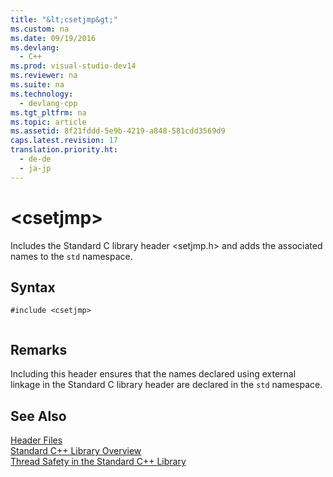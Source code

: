 ```yaml
---
title: "&lt;csetjmp&gt;"
ms.custom: na
ms.date: 09/19/2016
ms.devlang: 
  - C++
ms.prod: visual-studio-dev14
ms.reviewer: na
ms.suite: na
ms.technology: 
  - devlang-cpp
ms.tgt_pltfrm: na
ms.topic: article
ms.assetid: 8f21fddd-5e9b-4219-a848-581cdd3569d9
caps.latest.revision: 17
translation.priority.ht: 
  - de-de
  - ja-jp
---
```

# &lt;csetjmp&gt;
Includes the Standard C library header <setjmp.h> and adds the associated names to the `std` namespace.  
  
## Syntax  
  
```  
#include <csetjmp>  
  
```  
  
## Remarks  
 Including this header ensures that the names declared using external linkage in the Standard C library header are declared in the `std` namespace.  
  
## See Also  
 [Header Files](../vs140/C---Standard-Library-Header-Files.md)   
 [Standard C++ Library Overview](../vs140/C---Standard-Library-Overview.md)   
 [Thread Safety in the Standard C++ Library](../vs140/Thread-Safety-in-the-C---Standard-Library.md)